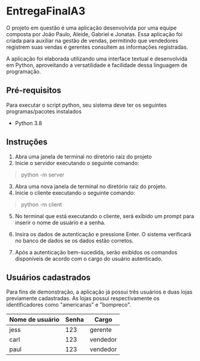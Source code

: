 # EntregaFinalA3

O projeto em questão é uma aplicação desenvolvida por uma equipe composta por João Paulo, Aleide, Gabriel e Jonatas. Essa aplicação foi criada para auxiliar na gestão de vendas, permitindo que vendedores registrem suas vendas e gerentes consultem as informações registradas.

A aplicação foi elaborada utilizando uma interface textual e desenvolvida em Python, aproveitando a versatilidade e facilidade dessa linguagem de programação. 

## Pré-requisitos

Para executar o script python, seu sistema deve ter os seguintes programas/pacotes instalados
* Python 3.8

## Instruções

1. Abra uma janela de terminal no diretório raiz do projeto
2. Inicie o servidor executando o seguinte comando:

> python -m server

3. Abra uma nova janela de terminal no diretório raiz do projeto.
4. Inicie o cliente executando o seguinte comando:

> python -m client

5. No terminal que está executando o cliente, será exibido um prompt para
inserir o nome de usuário e a senha.

6. Insira os dados de autenticação e pressione Enter. O sistema verificará no
banco de dados se os dados estão corretos.

7. Após a autenticação bem-sucedida, serão exibidos os comandos disponíveis
de acordo com o cargo do usuário autenticado.

## Usuários cadastrados

Para fins de demonstração, a aplicação já possui três usuários e duas lojas previamente cadastradas. As lojas possui respectivamente os identificadores como "americanas" e "bompreco".


| Nome de usuário | Senha | Cargo |
|---|---|---|
| jess | 123 | gerente |
| carl | 123 | vendedor |
| paul | 123 | vendedor |

